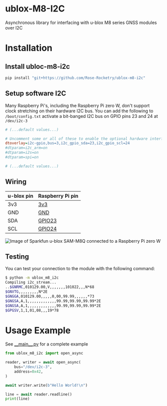 # ublox-M8-I2C
Asynchronous library for interfacing with u-blox M8 series GNSS modules over I2C


# Installation
## Install ubloc-m8-i2c
```bash
pip install "git+https://github.com/Rose-Rocketry/ublox-m8-i2c"
```

## Setup software I2C
Many Raspberry Pi's, including the Raspberry Pi zero W, don't support clock stretching on their hardware I2C bus.
You can add the following to `/boot/config.txt` activate a bit-banged I2C bus on GPIO pins 23 and 24 at `/dev/i2c-3`
```ini
# (...default values...)

# Uncomment some or all of these to enable the optional hardware interfaces
dtoverlay=i2c-gpio,bus=3,i2c_gpio_sda=23,i2c_gpio_scl=24
#dtparam=i2c_arm=on
#dtparam=i2s=on
#dtparam=spi=on

# (...default values...)
```

## Wiring
| u-blox pin | Raspberry Pi pin                                 |
|------------|--------------------------------------------------|
| 3v3        | [3v3](https://pinout.xyz/pinout/3v3_power)       |
| GND        | [GND](https://pinout.xyz/pinout/ground)          |
| SDA        | [GPIO23](https://pinout.xyz/pinout/pin16_gpio23) |
| SCL        | [GPIO24](https://pinout.xyz/pinout/pin18_gpio24) |

![Image of Sparkfun u-blox SAM-M8Q connected to a Raspberry Pi zero W](https://user-images.githubusercontent.com/12852902/194787496-3f6a5b18-6893-4dd7-84e0-b92f5a14d139.jpg)

## Testing
You can test your connection to the module with the following command:
```sh
$ python -m ublox_m8_i2c
Compiling i2c_stream...
..$GNRMC,010129.00,V,,,,,,,101022,,,N*68
$GNVTG,,,,,,,,,N*2E
$GNGGA,010129.00,,,,,0,00,99.99,,,,,,*73
$GNGSA,A,1,,,,,,,,,,,,,99.99,99.99,99.99*2E
$GNGSA,A,1,,,,,,,,,,,,,99.99,99.99,99.99*2E
$GPGSV,1,1,01,08,,,19*78
```


# Usage Example
See [\_\_main__.py](./ublox_m8_i2c/__main__.py) for a complete example

```py
from ublox_m8_i2c import open_async

reader, writer = await open_async(
    bus="/dev/i2c-3",
    address=0x42,
)

await writer.write(b"Hello World!\n")

line = await reader.readline()
print(line)
```
